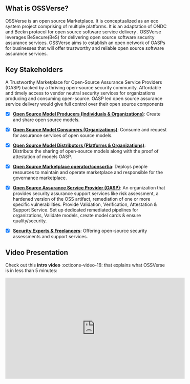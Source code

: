 ## What is OSSVerse?
OSSVerse is an open source Marketplace. It is conceptualized as an eco system project comprising of multiple platforms. It is an adaptation of ONDC and Beckn protocol for open source software service delivery . OSSVerse leverages BeSecure(BeS) for delivering open source software security assurance services. OSSVerse aims to establish an open network of OASPs for businesses that will offer trustworthy and reliable open source software assurance services.

## Key Stakeholders
A Trustworthy Marketplace for Open-Source Assurance Service Providers (OASP) backed by a thriving open-source security community. Affordable and timely access to vendor neutral security services for organizations producing and consuming open-source. OASP led open source assurance service delivery would give full control over their open source components

- [x] [**Open Source Model Producers (Individuals & Organizations)**](/user-guide/ref-architecture-aws/overview/): Create and share open source models.

- [x] [**Open Source Model Consumers (Organizations)**](/user-guide/infra-as-code-library/overview/): Consume and request for assurance services of open source models.

- [x] [**Open Source Model Distributors (Platforms & Organizations)**](/user-guide/leverage-cli/overview/): Distribute the sharing of open-source models along with the proof of attestation of models OASP.

- [x] [**Open Source Marketplace operator/consortia**](/user-guide/leverage-cli/overview/): Deploys people resources to maintain and operate marketplace and responsible for the governance marketplace.

- [x] [**Open Source Assurance Service Provider (OASP)**](/user-guide/leverage-cli/overview/): An organization that provides security assurance support services like risk assessment, a hardened version of the OSS artifact, remediation of one or more specific vulnerabilities. Provide Validation, Verification, Attestation & Support Service. Set up dedicated remediated pipelines for organizations, Validate models, create model cards & ensure quality/security.

- [x] [**Security Experts & Freelancers**](/user-guide/leverage-cli/overview/): Offering open-source security assessments and support services.

## Video Presentation
Check out this **intro video** :octicons-video-16: that explains what OSSVerse is in less than 5 minutes:
<iframe width="560" height="315" src="https://www.youtube.com/embed/-vb9Qtz6mLs" title="OSSVerse Intro Video" frameborder="0" allow="accelerometer; autoplay; clipboard-write; encrypted-media; gyroscope; picture-in-picture" allowfullscreen></iframe>
